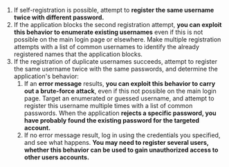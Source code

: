 1. If self-registration is possible, attempt to **register the same username twice with different password.**
2. If the application blocks the second registration attempt, **you can exploit this behavior to enumerate existing usernames** even if this is not possible on the main login page or elsewhere. Make multiple registration attempts with a list of common usernames to identify the already registered names that the application blocks.
3. If the registration of duplicate usernames succeeds, attempt to register the same username twice with the same passwords, and determine the application's behavior:
	1. If an **error message** results, **you can exploit this behavior to carry out a brute-force attack**, even if this not possible on the main login page. Target an enumerated or guessed username, and attempt to register this username multiple times with a list of common passwords. When the application **rejects a specific password, you have probably found the existing password for the targeted account.**
	2. If no error message result, log in using the credentials you specified, and see what happens. **You may need to register several users, whether this behavior can be used to gain unauthorized access to other users accounts.**